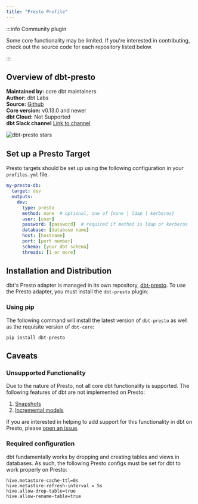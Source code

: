 ```yaml
---
title: "Presto Profile"
---
```


:::info Community plugin

Some core functionality may be limited. If you're interested in contributing, check out the source code for each repository listed below.

:::

## Overview of dbt-presto
**Maintained by:** core dbt maintainers        
**Author:** dbt Labs        
**Source:** [Github](https://github.com/dbt-labs/dbt-presto)       
**Core version:** v0.13.0 and newer     
**dbt Cloud:** Not Supported       
**dbt Slack channel** [Link to channel](https://getdbt.slack.com/archives/CNNPBQ24R)    

![dbt-presto stars](https://img.shields.io/github/stars/dbt-labs/dbt-presto?style=for-the-badge)

## Set up a Presto Target

Presto targets should be set up using the following configuration in your `profiles.yml` file.

<File name='~/.dbt/profiles.yml'>

```yaml
my-presto-db:
  target: dev
  outputs:
    dev:
      type: presto
      method: none  # optional, one of {none | ldap | kerberos}
      user: [user]
      password: [password]  # required if method is ldap or kerberos
      database: [database name]
      host: [hostname]
      port: [port number]
      schema: [your dbt schema]
      threads: [1 or more]

```

</File>

## Installation and Distribution

dbt's Presto adapter is managed in its own repository, [dbt-presto](https://github.com/dbt-labs/dbt-presto). To use the Presto adapter, you must install the `dbt-presto` plugin:

### Using pip
The following command will install the latest version of `dbt-presto` as well as the requisite version of `dbt-core`:

```
pip install dbt-presto
```

## Caveats

### Unsupported Functionality

Due to the nature of Presto, not all core dbt functionality is supported. The following features of dbt are not implemented on Presto:

1. [Snapshots](snapshots)
2. [Incremental models](configuring-incremental-models)

If you are interested in helping to add support for this functionality in dbt on Presto, please [open an issue](https://github.com/dbt-labs/dbt-presto/issues/new).

### Required configuration

dbt fundamentally works by dropping and creating tables and <Term id="view">views</Term> in databases. As such, the following Presto configs must be set for dbt to work properly on Presto:

```
hive.metastore-cache-ttl=0s
hive.metastore-refresh-interval = 5s
hive.allow-drop-table=true
hive.allow-rename-table=true
```
